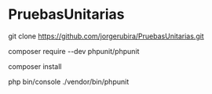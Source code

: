 # PruebasUnitarias

git clone https://github.com/jorgerubira/PruebasUnitarias.git

composer require --dev phpunit/phpunit

composer install

php bin/console ./vendor/bin/phpunit
